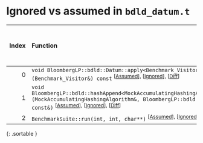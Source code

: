 # Ignored vs assumed in `bdld_datum.t`

<script src="../sorttable.js"></script>

|   Index | Function                                                                                                                                                                                                                            |   Difference in number of lines |   Function size difference in bytes | Number of lines in assumed build   | Number of bytes in assumed build   | Number of lines in ignored build   | Number of bytes in ignored build   |
|--------:|:------------------------------------------------------------------------------------------------------------------------------------------------------------------------------------------------------------------------------------|--------------------------------:|------------------------------------:|:-----------------------------------|:-----------------------------------|:-----------------------------------|:-----------------------------------|
|       0 | `void BloombergLP::bdld::Datum::apply<Benchmark_Visitor>(Benchmark_Visitor&) const` <sup>\[[Assumed](0.assume.s.txt)\], \[[Ignored](0.none.s.txt)\], \[[Diff](0.diff.html)\]                                                        |                              -1 |                                   0 | 592                                | 4,571,808                          | 592                                | 4,572,288                          |
|       1 | `void BloombergLP::bdld::hashAppend<MockAccumulatingHashingAlgorithm>(MockAccumulatingHashingAlgorithm&, BloombergLP::bdld::Datum const&)` <sup>\[[Assumed](1.assume.s.txt)\], \[[Ignored](1.none.s.txt)\], \[[Diff](1.diff.html)\] |                             -29 |                                -112 | 1,680                              | 4,572,400                          | 1,792                              | 4,572,880                          |
|       2 | `BenchmarkSuite::run(int, int, char**)` <sup>\[[Assumed](2.assume.s.txt)\], \[[Ignored](2.none.s.txt)\], \[[Diff](2.diff.html)\]                                                                                                    |                             -40 |                                -160 | 34,208                             | 4,218,608                          | 34,368                             | 4,218,608                          |
{: .sortable }
